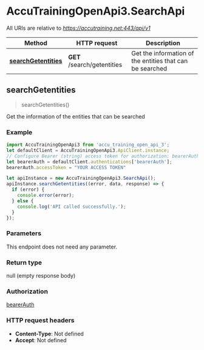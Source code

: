 # AccuTrainingOpenApi3.SearchApi

All URIs are relative to *https://accutraining.net:443/api/v1*

Method | HTTP request | Description
------------- | ------------- | -------------
[**searchGetentities**](SearchApi.md#searchGetentities) | **GET** /search/getentities | Get the information of the entities that can be searched



## searchGetentities

> searchGetentities()

Get the information of the entities that can be searched

### Example

```javascript
import AccuTrainingOpenApi3 from 'accu_training_open_api_3';
let defaultClient = AccuTrainingOpenApi3.ApiClient.instance;
// Configure Bearer (string) access token for authorization: bearerAuth
let bearerAuth = defaultClient.authentications['bearerAuth'];
bearerAuth.accessToken = "YOUR ACCESS TOKEN"

let apiInstance = new AccuTrainingOpenApi3.SearchApi();
apiInstance.searchGetentities((error, data, response) => {
  if (error) {
    console.error(error);
  } else {
    console.log('API called successfully.');
  }
});
```

### Parameters

This endpoint does not need any parameter.

### Return type

null (empty response body)

### Authorization

[bearerAuth](../README.md#bearerAuth)

### HTTP request headers

- **Content-Type**: Not defined
- **Accept**: Not defined


